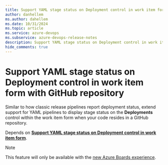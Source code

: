 ```yaml
---
title: Support YAML stage status on Deployment control in work item form with GitHub repository
author: danhellem
ms.author: dahellem
ms.date: 10/31/2024
ms.topic: article
ms.service: azure-devops
ms.subservice: azure-devops-release-notes
description: Support YAML stage status on Deployment control in work item form with GitHub repository
hide_comments: true
---
```


# Support YAML stage status on Deployment control in work item form with GitHub repository

Similar to how classic release pipelines report deployment status, extend support for YAML pipelines to display stage status on the **Deployments** control within the work item form when your code resides in a GitHub repository.

Depends on [**Support YAML stage status on Deployment control in work item form**](boards-yaml-stage-status-on-work-item.md).

> [!NOTE]
> This feature will only be available with the [new Azure Boards experience](https://learn.microsoft.com/azure/devops/release-notes/2024/sprint-237-update#new-boards-hub-on-by-default).